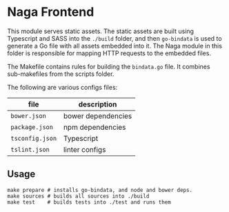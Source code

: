 # Naga Frontend

This module serves static assets. The static assets are built using Typescript and SASS into the `./build` folder, and then `go-bindata` is used to generate a Go file with all assets embedded into it. The Naga module in this folder is responsible for mapping HTTP requests to the embedded files.

The Makefile contains rules for building the `bindata.go` file. It combines
sub-makefiles from the scripts folder.

The following are various configs files:

|file|description|
|----|-----------|
|`bower.json`|bower dependencies
|`package.json`|npm dependencies
|`tsconfig.json`|Typescript
|`tslint.json`|linter configs

## Usage

```
make prepare # installs go-bindata, and node and bower deps.
make sources # builds all sources into ./build
make test    # builds tests into ./test and runs them
```
